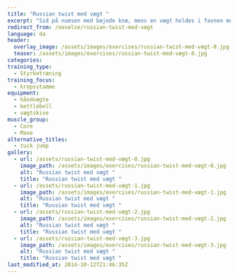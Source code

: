 ```yaml
---
title: "Russian twist med vægt "
excerpt: "Sid på numsen med bøjede knæ, mens en vægt holdes i favnen med begge hænder. Læn dig tilbage indtil mavemusklerne begynder at stramme. Drej nu overkroppen og vægten skiftevis fra side til side, når overkroppen roterereres,  strækkes benene - uden de har kontakt med underlaget. "
redirect_from: /oevelse/russian-twist-med-vægt
language: da
header:
  overlay_image: /assets/images/exercises/russian-twist-med-vægt-0.jpg
  teaser: /assets/images/exercises/russian-twist-med-vægt-0.jpg
categories:
training_type: 
  - Styrketræning
training_focus: 
  - kropsstamme
equipment:
  - håndvægte
  - kettlebell
  - vægtskive
muscle_group:
  - Core
  - Mave
alternative_titles:
  - tuck jump
gallery:
  - url: /assets/russian-twist-med-vægt-0.jpg
    image_path: /assets/images/exercises/russian-twist-med-vægt-0.jpg
    alt: "Russian twist med vægt "
    title: "Russian twist med vægt "
  - url: /assets/russian-twist-med-vægt-1.jpg
    image_path: /assets/images/exercises/russian-twist-med-vægt-1.jpg
    alt: "Russian twist med vægt "
    title: "Russian twist med vægt "
  - url: /assets/russian-twist-med-vægt-2.jpg
    image_path: /assets/images/exercises/russian-twist-med-vægt-2.jpg
    alt: "Russian twist med vægt "
    title: "Russian twist med vægt "
  - url: /assets/russian-twist-med-vægt-3.jpg
    image_path: /assets/images/exercises/russian-twist-med-vægt-3.jpg
    alt: "Russian twist med vægt "
    title: "Russian twist med vægt "
last_modified_at: 2014-10-12T21:46:35Z
---
```



